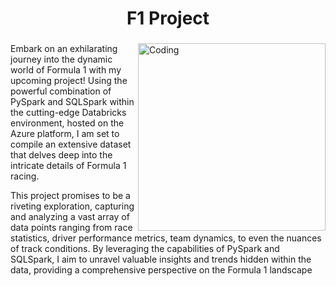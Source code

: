 
<h1 align="center"> F1 Project </h1>
<h3 align="center">  </h3>
<img align="right" alt="Coding" width="300" src="https://media.giphy.com/media/Irb20yXtA2QStkUnrE/giphy.gif">




Embark on an exhilarating journey into the dynamic world of Formula 1 with my upcoming project! Using the powerful combination of PySpark and SQLSpark within the cutting-edge Databricks environment, hosted on the Azure platform, I am set to compile an extensive dataset that delves deep into the intricate details of Formula 1 racing.

This project promises to be a riveting exploration, capturing and analyzing a vast array of data points ranging from race statistics, driver performance metrics, team dynamics, to even the nuances of track conditions. By leveraging the capabilities of PySpark and SQLSpark, I aim to unravel valuable insights and trends hidden within the data, providing a comprehensive perspective on the Formula 1 landscape

